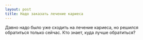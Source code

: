 ```yaml
---
layout: post 
title: Надо заказать лечение кариеса 
--- 
```

Давно надо было уже сходить на лечение кариеса, но решился обратиться только сейчас. Кто знает, куда лучше обратиться?
